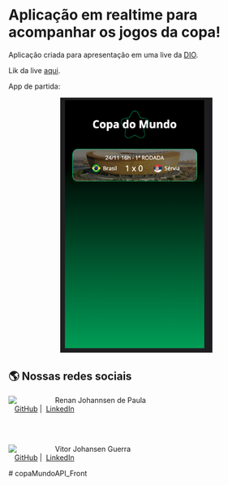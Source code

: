 
# Aplicação em realtime para acompanhar os jogos da copa!

Aplicação criada para apresentação em uma live da [DIO](https://www.dio.me/).

Lik da live [aqui](https://www.youtube.com/watch?v=5Or5CjTcfC8&ab_channel=DIO).

App de partida:

<p align="center">
    <img width="300" src="./assets/imgs/final.png">
</p>


## 🌎 Nossas redes sociais

<p>
    <img align=left margin=10 width=80 src="https://avatars.githubusercontent.com/u/3266640?s=120&v=4"/>
    <p>&nbsp&nbsp&nbspRenan Johannsen de Paula <br>
    &nbsp&nbsp&nbsp<a href="https://github.com/RenanJPaula">GitHub</a>&nbsp;|&nbsp;
    <a href="https://www.linkedin.com/in/renanjpaula/">LinkedIn</a>
    </p>
</p>

<br/><br/>

<p>
    <img align=left margin=10 width=80 src="https://avatars.githubusercontent.com/u/89088581?v=4"/>
    <p>&nbsp&nbsp&nbspVitor Johansen Guerra <br>
    &nbsp&nbsp&nbsp<a href="https://github.com/vitorjguerra">GitHub</a>&nbsp;|&nbsp;
    <a href="hhttps://www.linkedin.com/in/v%C3%ADtor-johansen-guerra-8025bb21a/">LinkedIn</a>
    </p>
</p>
# copaMundoAPI_Front
